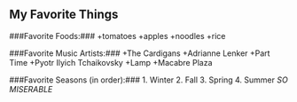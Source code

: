 ## My Favorite Things ##

###Favorite Foods:###
	+tomatoes
	+apples
	+noodles
	+rice

###Favorite Music Artists:###
	+The Cardigans
	+Adrianne Lenker
	+Part Time
	+Pyotr Ilyich Tchaikovsky
	+Lamp
	+Macabre Plaza

###Favorite Seasons (in order):###
	1. Winter
	2. Fall
	3. Spring
	4. Summer _SO MISERABLE_
